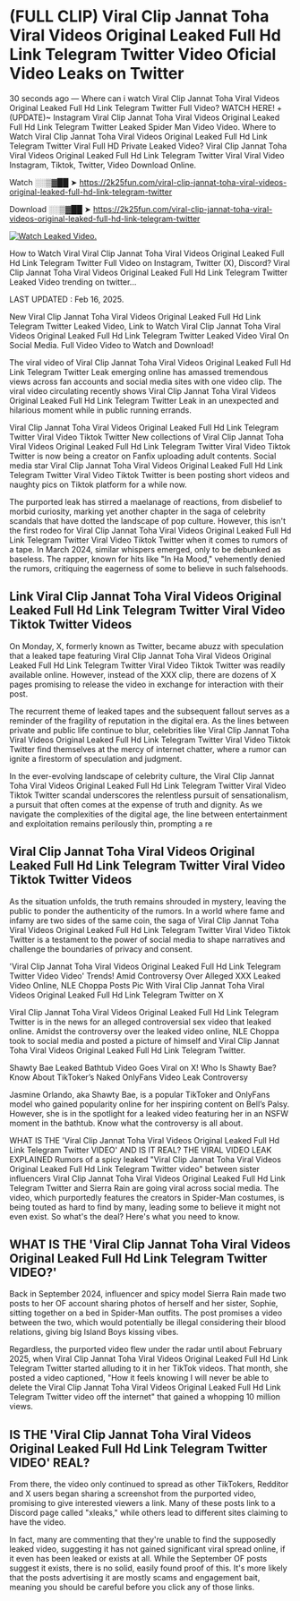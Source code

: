 # (FULL CLIP) Viral Clip Jannat Toha Viral Videos Original Leaked Full Hd Link Telegram Twitter Video Oficial Video Leaks on Twitter

30 seconds ago — Where can i watch Viral Clip Jannat Toha Viral Videos Original Leaked Full Hd Link Telegram Twitter Full Video? WATCH HERE! +(UPDATE)~ Instagram Viral Clip Jannat Toha Viral Videos Original Leaked Full Hd Link Telegram Twitter Leaked Spider Man Video Video. Where to Watch Viral Clip Jannat Toha Viral Videos Original Leaked Full Hd Link Telegram Twitter Viral Full HD Private Leaked Video? Viral Clip Jannat Toha Viral Videos Original Leaked Full Hd Link Telegram Twitter Viral Viral Video Instagram, Tiktok, Twitter, Video Download Online.

Watch ░░▒▓██ ➤ https://2k25fun.com/viral-clip-jannat-toha-viral-videos-original-leaked-full-hd-link-telegram-twitter

Download ░░▒▓██ ➤ https://2k25fun.com/viral-clip-jannat-toha-viral-videos-original-leaked-full-hd-link-telegram-twitter

[![Watch Leaked Video.](https://miro.medium.com/v2/resize:fit:828/format:webp/1*cilzJN44JGOrTw9NJCrNHA.gif "Watch Leaked Video")](https://2k25fun.com/viral-clip-jannat-toha-viral-videos-original-leaked-full-hd-link-telegram-twitter)

How to Watch Viral Viral Clip Jannat Toha Viral Videos Original Leaked Full Hd Link Telegram Twitter Full Video on Instagram, Twitter (X), Discord? Viral Clip Jannat Toha Viral Videos Original Leaked Full Hd Link Telegram Twitter Leaked Video trending on twitter...

LAST UPDATED : Feb 16, 2025.

New Viral Clip Jannat Toha Viral Videos Original Leaked Full Hd Link Telegram Twitter Leaked Video, Link to Watch Viral Clip Jannat Toha Viral Videos Original Leaked Full Hd Link Telegram Twitter Leaked Video Viral On Social Media. Full Video Video to Watch and Download!

The viral video of Viral Clip Jannat Toha Viral Videos Original Leaked Full Hd Link Telegram Twitter Leak emerging online has amassed tremendous views across fan accounts and social media sites with one video clip. The viral video circulating recently shows Viral Clip Jannat Toha Viral Videos Original Leaked Full Hd Link Telegram Twitter Leak in an unexpected and hilarious moment while in public running errands.

Viral Clip Jannat Toha Viral Videos Original Leaked Full Hd Link Telegram Twitter Viral Video Tiktok Twitter New collections of Viral Clip Jannat Toha Viral Videos Original Leaked Full Hd Link Telegram Twitter Viral Video Tiktok Twitter is now being a creator on Fanfix uploading adult contents. Social media star Viral Clip Jannat Toha Viral Videos Original Leaked Full Hd Link Telegram Twitter Viral Video Tiktok Twitter is been posting short videos and naughty pics on Tiktok platform for a while now.

The purported leak has stirred a maelanage of reactions, from disbelief to morbid curiosity, marking yet another chapter in the saga of celebrity scandals that have dotted the landscape of pop culture. However, this isn't the first rodeo for Viral Clip Jannat Toha Viral Videos Original Leaked Full Hd Link Telegram Twitter Viral Video Tiktok Twitter when it comes to rumors of a tape. In March 2024, similar whispers emerged, only to be debunked as baseless. The rapper, known for hits like "In Ha Mood," vehemently denied the rumors, critiquing the eagerness of some to believe in such falsehoods.

## Link Viral Clip Jannat Toha Viral Videos Original Leaked Full Hd Link Telegram Twitter Viral Video Tiktok Twitter Videos

On Monday, X, formerly known as Twitter, became abuzz with speculation that a leaked tape featuring Viral Clip Jannat Toha Viral Videos Original Leaked Full Hd Link Telegram Twitter Viral Video Tiktok Twitter was readily available online. However, instead of the XXX clip, there are dozens of X pages promising to release the video in exchange for interaction with their post.

The recurrent theme of leaked tapes and the subsequent fallout serves as a reminder of the fragility of reputation in the digital era. As the lines between private and public life continue to blur, celebrities like Viral Clip Jannat Toha Viral Videos Original Leaked Full Hd Link Telegram Twitter Viral Video Tiktok Twitter find themselves at the mercy of internet chatter, where a rumor can ignite a firestorm of speculation and judgment.

In the ever-evolving landscape of celebrity culture, the Viral Clip Jannat Toha Viral Videos Original Leaked Full Hd Link Telegram Twitter Viral Video Tiktok Twitter scandal underscores the relentless pursuit of sensationalism, a pursuit that often comes at the expense of truth and dignity. As we navigate the complexities of the digital age, the line between entertainment and exploitation remains perilously thin, prompting a re

##  Viral Clip Jannat Toha Viral Videos Original Leaked Full Hd Link Telegram Twitter Viral Video Tiktok Twitter Videos

As the situation unfolds, the truth remains shrouded in mystery, leaving the public to ponder the authenticity of the rumors. In a world where fame and infamy are two sides of the same coin, the saga of Viral Clip Jannat Toha Viral Videos Original Leaked Full Hd Link Telegram Twitter Viral Video Tiktok Twitter is a testament to the power of social media to shape narratives and challenge the boundaries of privacy and consent.

'Viral Clip Jannat Toha Viral Videos Original Leaked Full Hd Link Telegram Twitter Video Video' Trends! Amid Controversy Over Alleged XXX Leaked Video Online, NLE Choppa Posts Pic With Viral Clip Jannat Toha Viral Videos Original Leaked Full Hd Link Telegram Twitter on X

Viral Clip Jannat Toha Viral Videos Original Leaked Full Hd Link Telegram Twitter is in the news for an alleged controversial sex video that leaked online. Amidst the controversy over the leaked video online, NLE Choppa took to social media and posted a picture of himself and Viral Clip Jannat Toha Viral Videos Original Leaked Full Hd Link Telegram Twitter.

Shawty Bae Leaked Bathtub Video Goes Viral on X! Who Is Shawty Bae? Know About TikToker’s Naked OnlyFans Video Leak Controversy

Jasmine Orlando, aka Shawty Bae, is a popular TikToker and OnlyFans model who gained popularity online for her inspiring content on Bell’s Palsy. However, she is in the spotlight for a leaked video featuring her in an NSFW moment in the bathtub. Know what the controversy is all about.

WHAT IS THE 'Viral Clip Jannat Toha Viral Videos Original Leaked Full Hd Link Telegram Twitter VIDEO' AND IS IT REAL? THE VIRAL VIDEO LEAK EXPLAINED Rumors of a spicy leaked "Viral Clip Jannat Toha Viral Videos Original Leaked Full Hd Link Telegram Twitter video" between sister influencers Viral Clip Jannat Toha Viral Videos Original Leaked Full Hd Link Telegram Twitter and Sierra Rain are going viral across social media. The video, which purportedly features the creators in Spider-Man costumes, is being touted as hard to find by many, leading some to believe it might not even exist. So what's the deal? Here's what you need to know.

## WHAT IS THE 'Viral Clip Jannat Toha Viral Videos Original Leaked Full Hd Link Telegram Twitter VIDEO?'

Back in September 2024, influencer and spicy model Sierra Rain made two posts to her OF account sharing photos of herself and her sister, Sophie, sitting together on a bed in Spider-Man outfits. The post promises a video between the two, which would potentially be illegal considering their blood relations, giving big Island Boys kissing vibes.

Regardless, the purported video flew under the radar until about February 2025, when Viral Clip Jannat Toha Viral Videos Original Leaked Full Hd Link Telegram Twitter started alluding to it in her TikTok videos. That month, she posted a video captioned, "How it feels knowing I will never be able to delete the Viral Clip Jannat Toha Viral Videos Original Leaked Full Hd Link Telegram Twitter video off the internet" that gained a whopping 10 million views.

## IS THE 'Viral Clip Jannat Toha Viral Videos Original Leaked Full Hd Link Telegram Twitter VIDEO' REAL?

From there, the video only continued to spread as other TikTokers, Redditor and X users began sharing a screenshot from the purported video, promising to give interested viewers a link. Many of these posts link to a Discord page called "xleaks," while others lead to different sites claiming to have the video.

In fact, many are commenting that they're unable to find the supposedly leaked video, suggesting it has not gained significant viral spread online, if it even has been leaked or exists at all. While the September OF posts suggest it exists, there is no solid, easily found proof of this. It's more likely that the posts advertising it are mostly scams and engagement bait, meaning you should be careful before you click any of those links.